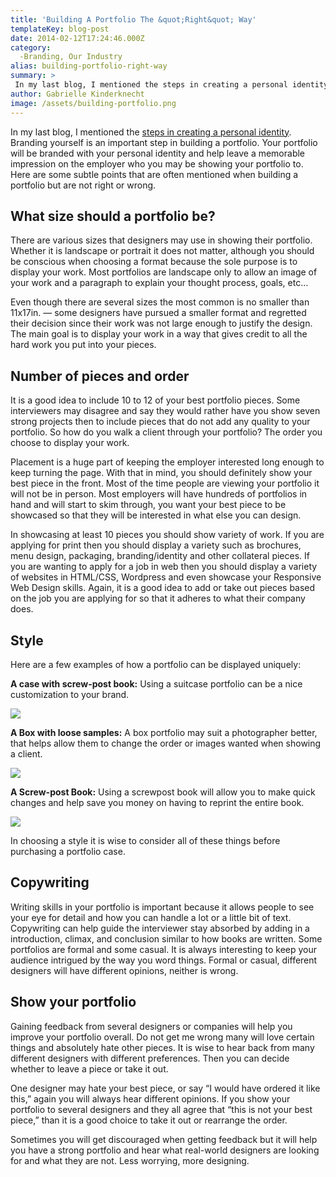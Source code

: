 ```yaml
---
title: 'Building A Portfolio The &quot;Right&quot; Way'
templateKey: blog-post
date: 2014-02-12T17:24:46.000Z
category: 
  -Branding, Our Industry
alias: building-portfolio-right-way
summary: > 
 In my last blog, I mentioned the steps in creating a personal identity. Branding yourself is an important step in building a portfolio. Your portfolio will be branded with your personal identity and help leave a memorable impression on the employer who you may be showing your portfolio to. Here are some subtle points that are often mentioned when building a portfolio but are not right or wrong.
author: Gabrielle Kinderknecht
image: /assets/building-portfolio.png
---
```


In my last blog, I mentioned the [steps in creating a personal identity](/blog/01/22/2014/steps-designing-personal-logo-portfolio). Branding yourself is an important step in building a portfolio. Your portfolio will be branded with your personal identity and help leave a memorable impression on the employer who you may be showing your portfolio to. Here are some subtle points that are often mentioned when building a portfolio but are not right or wrong.

What size should a portfolio be?
--------------------------------

There are various sizes that designers may use in showing their portfolio. Whether it is landscape or portrait it does not matter, although you should be conscious when choosing a format because the sole purpose is to display your work. Most portfolios are landscape only to allow an image of your work and a paragraph to explain your thought process, goals, etc…

Even though there are several sizes the most common is no smaller than 11x17in. — some designers have pursued a smaller format and regretted their decision since their work was not large enough to justify the design. The main goal is to display your work in a way that gives credit to all the hard work you put into your pieces.

Number of pieces and order
--------------------------

It is a good idea to include 10 to 12 of your best portfolio pieces. Some interviewers may disagree and say they would rather have you show seven strong projects then to include pieces that do not add any quality to your portfolio. So how do you walk a client through your portfolio? The order you choose to display your work.

Placement is a huge part of keeping the employer interested long enough to keep turning the page. With that in mind, you should definitely show your best piece in the front. Most of the time people are viewing your portfolio it will not be in person. Most employers will have hundreds of portfolios in hand and will start to skim through, you want your best piece to be showcased so that they will be interested in what else you can design.

In showcasing at least 10 pieces you should show variety of work. If you are applying for print then you should display a variety such as brochures, menu design, packaging, branding/identity and other collateral pieces. If you are wanting to apply for a job in web then you should display a variety of websites in HTML/CSS, Wordpress and even showcase your Responsive Web Design skills. Again, it is a good idea to add or take out pieces based on the job you are applying for so that it adheres to what their company does.

Style
-----

Here are a few examples of how a portfolio can be displayed uniquely:

**A case with screw-post book:** Using a suitcase portfolio can be a nice customization to your brand.

![](/assets/portfolio-case-with-screw-post-book.png)

**A Box with loose samples:** A box portfolio may suit a photographer better, that helps allow them to change the order or images wanted when showing a client.

![](/assets/portfolio-box-with-loose-samples.png)

**A Screw-post Book:** Using a screwpost book will allow you to make quick changes and help save you money on having to reprint the entire book.

![](/assets/portfolio-screw-post-book.png)

In choosing a style it is wise to consider all of these things before purchasing a portfolio case.

Copywriting
-----------

Writing skills in your portfolio is important because it allows people to see your eye for detail and how you can handle a lot or a little bit of text. Copywriting can help guide the interviewer stay absorbed by adding in a introduction, climax, and conclusion similar to how books are written. Some portfolios are formal and some casual. It is always interesting to keep your audience intrigued by the way you word things. Formal or casual, different designers will have different opinions, neither is wrong.

Show your portfolio
-------------------

Gaining feedback from several designers or companies will help you improve your portfolio overall. Do not get me wrong many will love certain things and absolutely hate other pieces. It is wise to hear back from many different designers with different preferences. Then you can decide whether to leave a piece or take it out.

One designer may hate your best piece, or say “I would have ordered it like this,” again you will always hear different opinions. If you show your portfolio to several designers and they all agree that “this is not your best piece,” than it is a good choice to take it out or rearrange the order.

Sometimes you will get discouraged when getting feedback but it will help you have a strong portfolio and hear what real-world designers are looking for and what they are not. Less worrying, more designing.